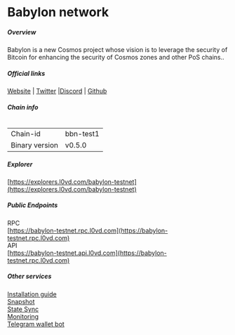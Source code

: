 # Babylon network


##### Overview
Babylon is a new Cosmos project whose vision is to leverage the security of Bitcoin for enhancing the security of Cosmos zones and other PoS chains..

##### Official links
[Website](https://babylonchain.io/) | [Twitter](https://www.twitter.com/babylon_chain) |[Discord](https://discord.gg/babylonchain) | [Github](https://github.com/babylonchain)

##### Chain info
#
|  |  |
| ------ | ------ |
| Chain-id | bbn-test1 |
| Binary version | v0.5.0 |

##### Explorer
[https://explorers.l0vd.com/babylon-testnet](https://explorers.l0vd.com/babylon-testnet)

##### Public Endpoints
RPC <br />
[https://babylon-testnet.rpc.l0vd.com](https://babylon-testnet.rpc.l0vd.com) <br />
API <br />
[https://babylon-testnet.api.l0vd.com](https://babylon-testnet.rpc.l0vd.com) <br />


##### Other services
[Installation guide](installation-guide/) <br />
[Snapshot](snapshot/) <br />
[State Sync](state-sync/) <br />
[Monitoring](monitoring/) <br />
[Telegram wallet bot](wallet-bot/) <br />
